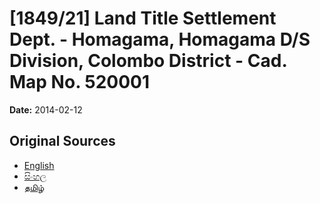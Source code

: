 # [1849/21] Land Title Settlement Dept. - Homagama, Homagama D/S Division, Colombo District - Cad. Map No. 520001

**Date:** 2014-02-12

## Original Sources

- [English](https://documents.gov.lk/view/extra-gazettes/2014/2/1849-21_E.pdf)
- [සිංහල](https://documents.gov.lk/view/extra-gazettes/2014/2/1849-21_S.pdf)
- [தமிழ்](https://documents.gov.lk/view/extra-gazettes/2014/2/1849-21_T.pdf)
